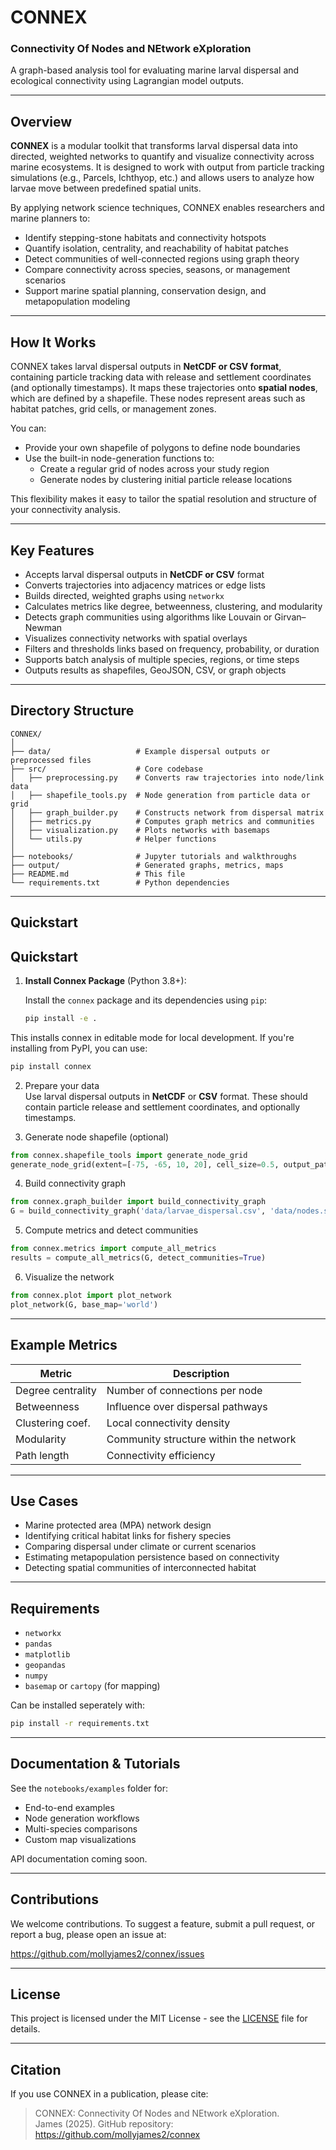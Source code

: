 # CONNEX  
### Connectivity Of Nodes and NEtwork eXploration

A graph-based analysis tool for evaluating marine larval dispersal and ecological connectivity using Lagrangian model outputs.

---

## Overview

**CONNEX** is a modular toolkit that transforms larval dispersal data into directed, weighted networks to quantify and visualize connectivity across marine ecosystems. It is designed to work with output from particle tracking simulations (e.g., Parcels, Ichthyop, etc.) and allows users to analyze how larvae move between predefined spatial units.

By applying network science techniques, CONNEX enables researchers and marine planners to:

- Identify stepping-stone habitats and connectivity hotspots
- Quantify isolation, centrality, and reachability of habitat patches
- Detect communities of well-connected regions using graph theory
- Compare connectivity across species, seasons, or management scenarios
- Support marine spatial planning, conservation design, and metapopulation modeling

---

## How It Works

CONNEX takes larval dispersal outputs in **NetCDF or CSV format**, containing particle tracking data with release and settlement coordinates (and optionally timestamps). It maps these trajectories onto **spatial nodes**, which are defined by a shapefile. These nodes represent areas such as habitat patches, grid cells, or management zones.

You can:

- Provide your own shapefile of polygons to define node boundaries
- Use the built-in node-generation functions to:
  - Create a regular grid of nodes across your study region
  - Generate nodes by clustering initial particle release locations

This flexibility makes it easy to tailor the spatial resolution and structure of your connectivity analysis.

---

## Key Features

- Accepts larval dispersal outputs in **NetCDF or CSV** format  
- Converts trajectories into adjacency matrices or edge lists  
- Builds directed, weighted graphs using `networkx`  
- Calculates metrics like degree, betweenness, clustering, and modularity  
- Detects graph communities using algorithms like Louvain or Girvan–Newman  
- Visualizes connectivity networks with spatial overlays  
- Filters and thresholds links based on frequency, probability, or duration  
- Supports batch analysis of multiple species, regions, or time steps  
- Outputs results as shapefiles, GeoJSON, CSV, or graph objects  

---

## Directory Structure

```
CONNEX/
│
├── data/                   # Example dispersal outputs or preprocessed files
├── src/                    # Core codebase
│   ├── preprocessing.py    # Converts raw trajectories into node/link data
│   ├── shapefile_tools.py  # Node generation from particle data or grid
│   ├── graph_builder.py    # Constructs network from dispersal matrix
│   ├── metrics.py          # Computes graph metrics and communities
│   ├── visualization.py    # Plots networks with basemaps
│   └── utils.py            # Helper functions
│
├── notebooks/              # Jupyter tutorials and walkthroughs
├── output/                 # Generated graphs, metrics, maps
├── README.md               # This file
└── requirements.txt        # Python dependencies
```

---

## Quickstart
## Quickstart

1. **Install Connex Package** (Python 3.8+):

   Install the `connex` package and its dependencies using `pip`:

   ```bash
   pip install -e .
   ```
  This installs connex in editable mode for local development. If you're
  installing from PyPI, you can use:

  ```bash
  pip install connex
  ```

2. Prepare your data  
    Use larval dispersal outputs in **NetCDF** or **CSV** format. These should contain particle release and settlement coordinates, and optionally timestamps.

3. Generate node shapefile (optional)
  
  ```python
  from connex.shapefile_tools import generate_node_grid
  generate_node_grid(extent=[-75, -65, 10, 20], cell_size=0.5, output_path='data/nodes.shp')
  ```

4. Build connectivity graph

  ```python
  from connex.graph_builder import build_connectivity_graph
  G = build_connectivity_graph('data/larvae_dispersal.csv', 'data/nodes.shp')
  ```

5. Compute metrics and detect communities

  ```python
  from connex.metrics import compute_all_metrics
  results = compute_all_metrics(G, detect_communities=True)
  ```

6. Visualize the network

  ```python
  from connex.plot import plot_network
  plot_network(G, base_map='world')
  ```

---

## Example Metrics

| Metric           | Description                                 |
|------------------|---------------------------------------------|
| Degree centrality| Number of connections per node              |
| Betweenness      | Influence over dispersal pathways           |
| Clustering coef. | Local connectivity density                  |
| Modularity       | Community structure within the network      |
| Path length      | Connectivity efficiency                     |

---

## Use Cases

- Marine protected area (MPA) network design  
- Identifying critical habitat links for fishery species  
- Comparing dispersal under climate or current scenarios  
- Estimating metapopulation persistence based on connectivity  
- Detecting spatial communities of interconnected habitat  

---

## Requirements

- `networkx`  
- `pandas`  
- `matplotlib`  
- `geopandas`  
- `numpy`  
- `basemap` or `cartopy` (for mapping)

Can be installed seperately with:

```bash
pip install -r requirements.txt
```

---

## Documentation & Tutorials

See the `notebooks/examples` folder for:

- End-to-end examples  
- Node generation workflows  
- Multi-species comparisons  
- Custom map visualizations  

API documentation coming soon.

---

## Contributions

We welcome contributions. To suggest a feature, submit a pull request, or report a bug, please open an issue at:

https://github.com/mollyjames2/connex/issues

---

## License

This project is licensed under the MIT License - see the [LICENSE](LICENSE) file for details.

---

## Citation

If you use CONNEX in a publication, please cite:

> CONNEX: Connectivity Of Nodes and NEtwork eXploration.  
> James (2025). GitHub repository: https://github.com/mollyjames2/connex


